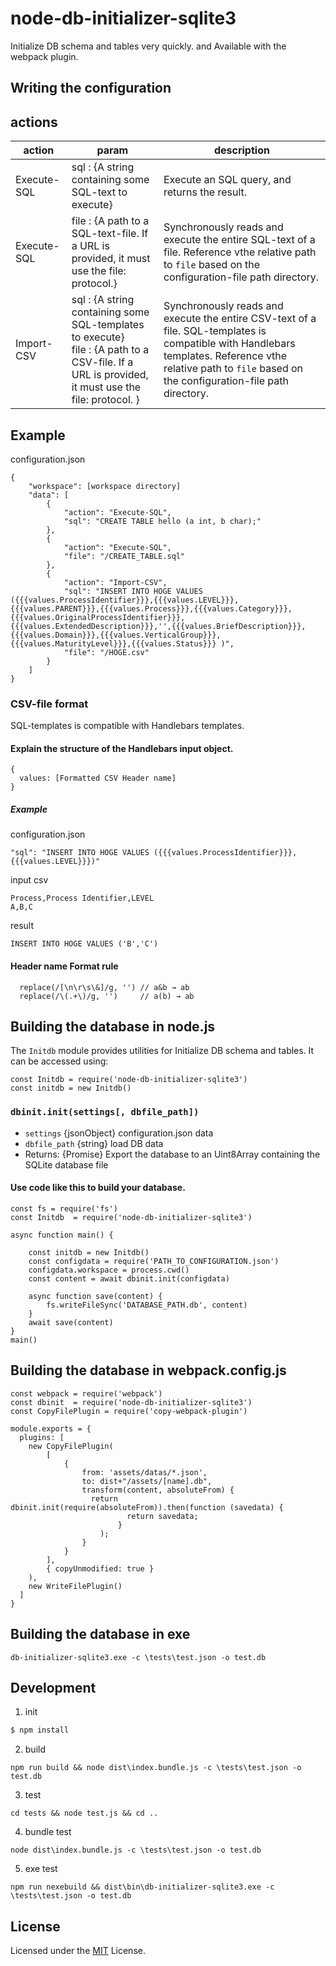 # node-db-initializer-sqlite3
Initialize DB schema and tables very quickly. and Available with the webpack plugin.


## Writing the configuration

## actions
| action | param   | description          |
|--------|---------|----------------------|
| Execute-SQL | sql : {A string containing some SQL-text to execute} | Execute an SQL query, and returns the result. |
| Execute-SQL | file : {A path to a SQL-text-file. If a URL is provided, it must use the file: protocol.} | Synchronously reads and execute the entire SQL-text of a file. Reference vthe relative path to ```file``` based on the configuration-file path directory. |
| Import-CSV | sql : {A string containing some SQL-templates to execute}<br />file : {A path to a CSV-file. If a URL is provided, it must use the file: protocol. } | Synchronously reads and execute the entire CSV-text of a file. SQL-templates is compatible with Handlebars templates. Reference vthe relative path to ```file``` based on the configuration-file path directory.|


## Example 
configuration.json 
```
{
    "workspace": [workspace directory]
    "data": [
        {
            "action": "Execute-SQL",
            "sql": "CREATE TABLE hello (a int, b char);"
        },
        {
            "action": "Execute-SQL",
            "file": "/CREATE_TABLE.sql"
        },
        {
            "action": "Import-CSV",
            "sql": "INSERT INTO HOGE VALUES ({{{values.ProcessIdentifier}}},{{{values.LEVEL}}},{{{values.PARENT}}},{{{values.Process}}},{{{values.Category}}},{{{values.OriginalProcessIdentifier}}},{{{values.ExtendedDescription}}},'',{{{values.BriefDescription}}},{{{values.Domain}}},{{{values.VerticalGroup}}},{{{values.MaturityLevel}}},{{{values.Status}}} )",
            "file": "/HOGE.csv"
        }
    ]
}
```
  ### CSV-file format
  SQL-templates is compatible with Handlebars templates.
  #### Explain the structure of the Handlebars input object.
  ```
  {
    values: [Formatted CSV Header name]
  }
  ```
  ##### Example 
  configuration.json 
  ```SQL-templates
  "sql": "INSERT INTO HOGE VALUES ({{{values.ProcessIdentifier}}},{{{values.LEVEL}}})"
  ```
  input csv
  ```Example.csv
  Process,Process Identifier,LEVEL
  A,B,C
  ```
  result
  ```
  INSERT INTO HOGE VALUES ('B','C')
  ```

  #### Header name Format rule
  ```
    replace(/[\n\r\s\&]/g, '') // a&b → ab
    replace(/\(.+\)/g, '')     // a(b) → ab
  ```

## Building the database in node.js
The ```Initdb``` module provides utilities for Initialize DB schema and tables. It can be accessed using:

```
const Initdb = require('node-db-initializer-sqlite3')
const initdb = new Initdb()
```

### ```dbinit.init(settings[, dbfile_path])```

* `settings` {jsonObject} configuration.json data
* `dbfile_path` {string} load DB data
* Returns: {Promise} Export the database to an Uint8Array containing the SQLite database file

####  Use code like this to build your database.
```
const fs = require('fs')
const Initdb  = require('node-db-initializer-sqlite3')

async function main() {

    const initdb = new Initdb()
    const configdata = require('PATH_TO_CONFIGURATION.json')
    configdata.workspace = process.cwd()
    const content = await dbinit.init(configdata)
    
    async function save(content) {
        fs.writeFileSync('DATABASE_PATH.db', content)
    }
    await save(content)
}
main()
```


## Building the database in webpack.config.js
```
const webpack = require('webpack')
const dbinit  = require('node-db-initializer-sqlite3')
const CopyFilePlugin = require('copy-webpack-plugin')

module.exports = {
  plugins: [
    new CopyFilePlugin(
        [
            {
                from: 'assets/datas/*.json',
                to: dist+"/assets/[name].db",
                transform(content, absoluteFrom) {
                  return dbinit.init(require(absoluteFrom)).then(function (savedata) {
                          return savedata;
                        }
                    );
                }
            }
        ],
        { copyUnmodified: true }
    ),
    new WriteFilePlugin()
  ]
}
```

## Building the database in exe
```
db-initializer-sqlite3.exe -c \tests\test.json -o test.db   
```



## Development
1. init
```sh
$ npm install
```

2. build
```
npm run build && node dist\index.bundle.js -c \tests\test.json -o test.db
```

3. test 
```
cd tests && node test.js && cd ..
```

4. bundle test 
```
node dist\index.bundle.js -c \tests\test.json -o test.db
```

5. exe test 
```
npm run nexebuild && dist\bin\db-initializer-sqlite3.exe -c \tests\test.json -o test.db
```

## License
Licensed under the [MIT](LICENSE) License.
